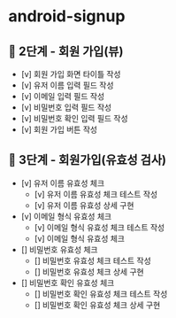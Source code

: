 # android-signup

## :rocket: 2단계 - 회원 가입(뷰)
- [v] 회원 가입 화면 타이틀 작성
- [v] 유저 이름 입력 필드 작성
- [v] 이메일 입력 필드 작성
- [v] 비밀번호 입력 필드 작성
- [v] 비밀번호 확인 입력 필드 작성
- [v] 회원 가입 버튼 작성

## :rocket: 3단계 - 회원가입(유효성 검사)
- [v] 유저 이름 유효성 체크
  - [v] 유저 이름 유효성 체크 테스트 작성
  - [v] 유저 이름 유효성 상세 구현
- [v] 이메일 형식 유효성 체크
  - [v] 이메일 형식 유효성 체크 테스트 작성
  - [v] 이메일 형식 유효성 체크
- [] 비밀번호 유효성 체크
  - [] 비밀번호 유효성 체크 테스트 작성
  - [] 비밀번호 유효성 체크 상세 구현
- [] 비밀번호 확인 유효성 체크
  - [] 비밀번호 확인 유효성 체크 테스트 작성
  - [] 비밀번호 확인 유효성 체크 상세 구현
